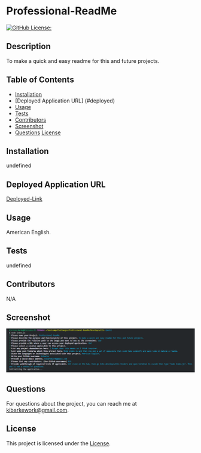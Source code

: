 # Professional-ReadMe

[![GitHub License: ](https://img.shields.io/badge/License--blue.svg)](https://opensource.org/licenses/)

## Description

To make a quick and easy readme for this and future projects.

## Table of Contents

- [Installation](#installation)
- [Deployed Application URL] (#deployed)
- [Usage](#usage)
- [Tests](#tests)
- [Contributors](#contributors)
- [Screenshot](#screenshot)
- [Questions](#questions)
[License](#license)

## Installation

undefined

## Deployed Application URL

[Deployed-Link](https://kibarke.github.io/Professional-ReadMe/)

## Usage

American English.

## Tests

undefined

## Contributors

N/A

## Screenshot

![alt-text](./images/Prof-readme-node.png)

## Questions

For questions about the project, you can reach me at [kibarkework@gmail.com](mailto:kibarkework@gmail.com).

## License

This project is licensed under the [ License](https://opensource.org/licenses/).
